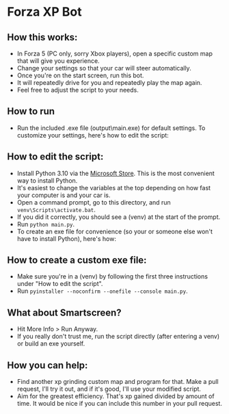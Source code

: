 # Forza XP Bot
## How this works:
- In Forza 5 (PC only, sorry Xbox players), open a specific custom map that will give you experience.
- Change your settings so that your car will steer automatically.
- Once you're on the start screen, run this bot.
- It will repeatedly drive for you and repeatedly play the map again.
- Feel free to adjust the script to your needs.

## How to run
- Run the included .exe file (output\main.exe) for default settings. To customize your settings, here's how to edit the script:

## How to edit the script:
- Install Python 3.10 via the [Microsoft Store](https://www.microsoft.com/store/productId/9PJPW5LDXLZ5). This is the most convenient way to install Python.
- It's easiest to change the variables at the top depending on how fast your computer is and your car is.
- Open a command prompt, go to this directory, and run `venv\Scripts\activate.bat`.
- If you did it correctly, you should see a (venv) at the start of the prompt.
- Run `python main.py`.
- To create an exe file for convenience (so your or someone else won't have to install Python), here's how:

## How to create a custom exe file:
- Make sure you're in a (venv) by following the first three instructions under "How to edit the script".
- Run `pyinstaller --noconfirm --onefile --console main.py`.

## What about Smartscreen?
- Hit More Info > Run Anyway.
- If you really don't trust me, run the script directly (after entering a venv) or build an exe yourself.

## How you can help:
- Find another xp grinding custom map and program for that. Make a pull request, I'll try it out, and if it's good, I'll use your modified script.
- Aim for the greatest efficiency. That's xp gained divided by amount of time. It would be nice if you can include this number in your pull request.
